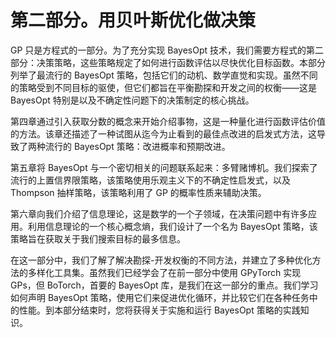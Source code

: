 # 第二部分。用贝叶斯优化做决策

GP 只是方程式的一部分。为了充分实现 BayesOpt 技术，我们需要方程式的第二部分：决策策略，这些策略规定了如何进行函数评估以尽快优化目标函数。本部分列举了最流行的 BayesOpt 策略，包括它们的动机、数学直觉和实现。虽然不同的策略受到不同目标的驱使，但它们都旨在平衡勘探和开发之间的权衡——这是 BayesOpt 特别是以及不确定性问题下的决策制定的核心挑战。

第四章通过引入获取分数的概念来开始介绍事物，这是一种量化进行函数评估价值的方法。该章还描述了一种试图从迄今为止看到的最佳点改进的启发式方法，这导致了两种流行的 BayesOpt 策略：改进概率和预期改进。

第五章将 BayesOpt 与一个密切相关的问题联系起来：多臂赌博机。我们探索了流行的上置信界限策略，该策略使用乐观主义下的不确定性启发式，以及 Thompson 抽样策略，该策略利用了 GP 的概率性质来辅助决策。

第六章向我们介绍了信息理论，这是数学的一个子领域，在决策问题中有许多应用。利用信息理论的一个核心概念熵，我们设计了一个名为 BayesOpt 策略，该策略旨在获取关于我们搜索目标的最多信息。

在这一部分中，我们了解了解决勘探-开发权衡的不同方法，并建立了多种优化方法的多样化工具集。虽然我们已经学会了在前一部分中使用 GPyTorch 实现 GPs，但 BoTorch，首要的 BayesOpt 库，是我们在这一部分的重点。我们学习如何声明 BayesOpt 策略，使用它们来促进优化循环，并比较它们在各种任务中的性能。到本部分结束时，您将获得关于实施和运行 BayesOpt 策略的实践知识。

